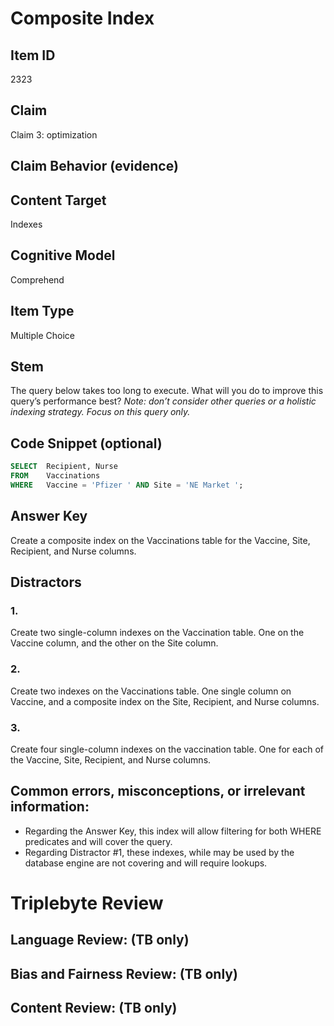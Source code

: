 # Composite Index

## Item ID
2323

## Claim
Claim 3: optimization

## Claim Behavior (evidence)

## Content Target
Indexes

## Cognitive Model
Comprehend

## Item Type
Multiple Choice

## Stem
The query below takes too long to execute. What will you do to improve this query’s performance best? _Note: don’t consider other queries or a holistic indexing strategy. Focus on this query only._

## Code Snippet (optional)
```SQL
SELECT	Recipient, Nurse 
FROM 	Vaccinations 
WHERE 	Vaccine = 'Pfizer ' AND Site = 'NE Market ';
```

## Answer Key
Create a composite index on the Vaccinations table for the Vaccine, Site, Recipient, and Nurse columns.

## Distractors
### 1.
Create two single-column indexes on the Vaccination table. One on the Vaccine column, and the other on the Site column.

### 2.
Create two indexes on the Vaccinations table. One single column on Vaccine, and a composite index on the Site, Recipient, and Nurse columns.

### 3.
Create four single-column indexes on the vaccination table. One for each of the Vaccine, Site, Recipient, and Nurse columns.

## Common errors, misconceptions, or irrelevant information:
- Regarding the Answer Key, this index will allow filtering for both WHERE predicates and will cover the query.
- Regarding Distractor #1, these indexes, while may be used by the database engine are not covering and will require lookups.

# Triplebyte Review


## Language Review: (TB only)


## Bias and Fairness Review: (TB only)


## Content Review: (TB only)

